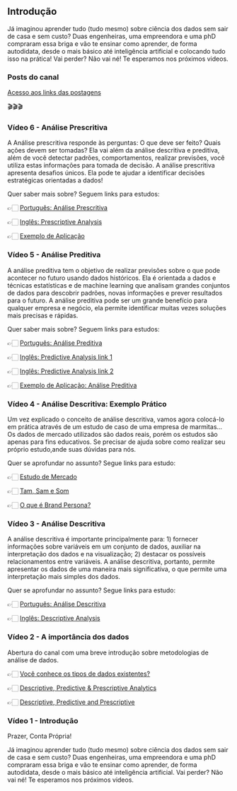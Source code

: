## Introdução

Já imaginou aprender tudo (tudo mesmo) sobre ciência dos dados sem sair de casa e sem custo?
Duas engenheiras, uma empreendora e uma phD compraram essa briga e vão te ensinar como aprender, de forma autodidata, desde o mais básico até inteligência artificial e colocando tudo isso na prática!
Vai perder? Não vai né! Te esperamos nos próximos videos.

### Posts do canal
[Acesso aos links das postagens](https://contapropria.github.io/Conta_Propria/Posts)

🎬🎬🎬

### Vídeo 6 - Análise Prescritiva

A Análise prescritiva responde às perguntas: O que deve ser feito? Quais ações devem ser tomadas? Ela vai além da análise descritiva e preditiva, além de você detectar padrões, comportamentos, realizar previsões, você utiliza estas informações para tomada de decisão. A análise prescritiva apresenta desafios únicos. Ela pode te ajudar a identificar decisões estratégicas orientadas a dados!

Quer saber mais sobre? Seguem links para estudos:

👉🏻 [Português: Análise Prescritiva](https://medium.com/@edselferri/an%C3%A1lise-preditiva-ou-prescritiva-sua-empresa-precisa-de-ambos-63b49caf09cf)

👉🏻 [Inglês: Prescriptive Analysis ](https://www.gurobi.com/company/about-gurobi/prescriptive-analytics/)

👉🏻 [Exemplo de Aplicação](https://towardsdatascience.com/top-5-issues-with-prescriptive-analytics-and-how-to-overcome-them-6f5cada83aa4)


### Vídeo 5 - Análise Preditiva

A análise preditiva tem o objetivo de realizar previsões sobre o que pode acontecer no futuro usando dados históricos. Ela é orientada a dados e técnicas estatísticas e de machine learning que analisam grandes conjuntos de dados para descobrir padrões, novas informações e prever resultados para o futuro. A análise preditiva pode ser um grande benefício para qualquer empresa e negócio, ela permite identificar muitas vezes soluções mais precisas e rápidas.

Quer saber mais sobre? Seguem links para estudos:

👉🏻 [Português: Análise Preditiva]( https://www.ibm.com/developerworks/br/industry/library/ba-predictive-analytics1/index.html)

👉🏻 [Inglês: Predictive Analysis link 1](https://medium.com/my-data-camp-journey/predictive-analysis-in-python-97ca5b64e97f)

👉🏻 [Inglês: Predictive Analysis link 2](https://towardsdatascience.com/predictive-analytics-predicting-consumer-behavior-with-data-analytics-8ca51abb8dc2)

👉🏻 [Exemplo de Aplicação: Análise Preditiva](https://medium.com/datadriveninvestor/a-simple-guide-to-creating-predictive-models-in-python-part-1-8e3ddc3d7008)

### Vídeo 4 - Análise Descritiva: Exemplo Prático

Um vez explicado o conceito de análise descritiva, vamos agora colocá-lo em prática através de um estudo de caso de uma empresa de marmitas... 
Os dados de mercado utilizados são dados reais, porém os estudos são apenas para fins educativos. Se precisar de ajuda sobre como realizar seu próprio estudo,ande suas dúvidas para nós.

Quer se aprofundar no assunto? Segue links para estudo:

👉🏻 [Estudo de Mercado](https://rockcontent.com/blog/estudo-de-mercado/)

👉🏻 [Tam, Sam e Som](https://rockcontent.com/blog/tam-sam-som/)

👉🏻 [O que é Brand Persona?](https://www.notopo.com/blog/o-que-e-brand-persona/)

### Vídeo 3 - Análise Descritiva

A análise descritiva é importante principalmente para: 1) fornecer informações sobre variáveis em um conjunto de dados, auxiliar na interpretação dos dados e na visualização; 2) destacar os possíveis relacionamentos entre variáveis.
A análise descritiva, portanto, permite apresentar os dados de uma maneira mais significativa, o que permite uma interpretação mais simples dos dados.

Quer se aprofundar no assunto? Segue links para estudo:

👉🏻 [Português: Análise Descritiva](https://biostatistics-uem.github.io/Bio/descritiva.html)

👉🏻 [Inglês: Descriptive Analysis ](https://towardsdatascience.com/understanding-descriptive-statistics-c9c2b0641291)


### Vídeo 2 - A importância dos dados

Abertura do canal com uma breve introdução sobre metodologias de análise de dados.

👉🏻 [Você conhece os tipos de dados existentes?](https://www.reamp.com.br/blog/2017/07/voce-conhece-quais-sao-os-tipos-de-dados-existentes/)

👉🏻 [Descriptive, Predictive & Prescriptive Analytics](https://studyonline.unsw.edu.au/blog/descriptive-predictive-prescriptive-analytics)

👉🏻 [Descriptive, Predictive and Prescriptive](https://www.gurobi.com/company/about-gurobi/prescriptive-analytics/)


### Vídeo 1 - Introdução

Prazer, Conta Própria!

Já imaginou aprender tudo (tudo mesmo) sobre ciência dos dados sem sair de casa e sem custo?
Duas engenheiras, uma empreendora e uma phD compraram essa briga e vão te ensinar como aprender, de forma autodidata, desde o mais básico até inteligência artificial.
Vai perder? Não vai né! Te esperamos nos próximos videos.



